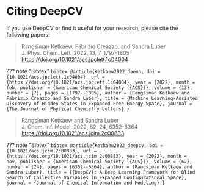 # Citing DeepCV

If you use DeepCV or find it useful for your research, please cite the following papers:

> Rangsiman Ketkaew, Fabrizio Creazzo, and Sandra Luber <br/>
> J. Phys. Chem. Lett. 2022, 13, 7, 1797-1805 <br/>
> https://doi.org/10.1021/acs.jpclett.1c04004

??? note "Bibtex"
    ```bibtex
    @article{Ketkaew2022_daenn,
    doi = {10.1021/acs.jpclett.1c04004},
    url = {https://doi.org/10.1021/acs.jpclett.1c04004},
    year = {2022},
    month = feb,
    publisher = {American Chemical Society ({ACS})},
    volume = {13},
    number = {7},
    pages = {1797--1805},
    author = {Rangsiman Ketkaew and Fabrizio Creazzo and Sandra Luber},
    title = {Machine Learning-Assisted Discovery of Hidden States in Expanded Free Energy Space},
    journal = {The Journal of Physical Chemistry Letters}
    }
    ```
    
> Rangsiman Ketkaew and Sandra Luber <br/>
> J. Chem. Inf. Model. 2022, 62, 24, 6352-6364 <br/>
> https://doi.org/10.1021/acs.jcim.2c00883

??? note "Bibtex"
    ```bibtex
    @article{Ketkaew2022_deepcv,
    doi = {10.1021/acs.jcim.2c00883},
    url = {https://doi.org/10.1021/acs.jcim.2c00883},
    year = {2022},
    month = nov,
    publisher = {American Chemical Society ({ACS})},
    volume = {62},
    number = {24},
    pages = {6352--6364},
    author = {Rangsiman Ketkaew and Sandra Luber},
    title = {{DeepCV}: A Deep Learning Framework for Blind Search of Collective Variables in Expanded Configurational Space},
    journal = {Journal of Chemical Information and Modeling}
    }
    ```
